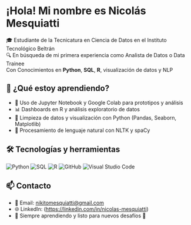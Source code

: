# ¡Hola! Mi nombre es Nicolás Mesquiatti

🎓 Estudiante de la Tecnicatura en Ciencia de Datos en el Instituto Tecnológico Beltrán  
🔍 En búsqueda de mi primera experiencia como Analista de Datos o Data Trainee  
Con Conocimientos en **Python**, **SQL**, **R**, visualización de datos y NLP

## 🧠 ¿Qué estoy aprendiendo?

- 📒 Uso de Jupyter Notebook y Google Colab para prototipos y análisis
- 📊 Dashboards en R y análisis exploratorio de datos
- 🧹 Limpieza de datos y visualización con Python (Pandas, Seaborn, Matplotlib)
- 💬 Procesamiento de lenguaje natural con NLTK y spaCy

## 🛠 Tecnologías y herramientas

![Python](https://img.shields.io/badge/Python-3776AB?style=flat&logo=python&logoColor=white)
![SQL](https://img.shields.io/badge/SQL-003B57?style=flat&logo=mysql&logoColor=white)
![R](https://img.shields.io/badge/R-276DC3?style=flat&logo=r&logoColor=white)
![GitHub](https://img.shields.io/badge/GitHub-181717?style=flat&logo=github&logoColor=white)
![Visual Studio Code](https://img.shields.io/badge/VS%20Code-007ACC?style=flat&logo=visual-studio-code&logoColor=white)

## 📫 Contacto

- 📧 Email: nikitomesquiatti@gmail.com
- 🌐 LinkedIn: (https://linkedin.com/in/nicolas-mesquiatti)  
- 🧠 Siempre aprendiendo y listo para nuevos desafíos 🚀
